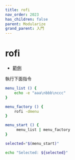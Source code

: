 ```yaml
---
title: rofi
nav_order: 2023
has_children: false
parent: Modularize
grand_parent: 入門
---
```



# rofi

* [範例](https://github.com/samwhelp/note-about-menu-applet/blob/gh-pages/_demo/prototype/menu-applet/demo-start/rofi/modularize.sh)

執行下面指令

``` sh
menu_list () {
	echo -e "aaa\nbbb\nccc"
}

menu_factory () {
	rofi -dmenu
}

menu_start () {
	 menu_list | menu_factory
}

selected="$(menu_start)"

echo "Selected: ${selected}"
```
